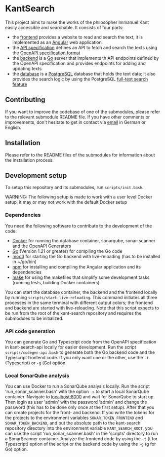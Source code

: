# KantSearch

This project aims to make the works of the philosopher Immanuel Kant easily accessible and searchable. It consists of four parts:

- the [frontend](https://github.com/FrHorschig/kant-search-frontend) provides a website to read and search the text, it is implemented as an [Angular](https://angular.dev/) web application
- the [API specification](https://github.com/FrHorschig/kant-search-api) defines an API to fetch and search the texts using the [OpenAPI specification format](https://swagger.io/)
- the [backend](https://github.com/FrHorschig/kant-search-backend) is a [Go](https://go.dev/) server that implements th API endpoints defined by the OpenAPI specification and provides endpoints for adding and updating texts
- the [database](https://github.com/FrHorschig/kant-search-database) is a [PostgreSQL](https://www.postgresql.org/) database that holds the text data; it also provides the search logic by using the PostgreSQL [full-text search feature](https://www.postgresql.org/docs/current/textsearch.html)

## Contributing

If you want to improve the codebase of one of the submodules, please refer to the relevant submodule README file. If you have other comments or improvements, don't hesitate to get in contact via [email](mailto:frhorschig-coding@mailbox.org) in German or English.

## Installation

Please refer to the README files of the submodules for information about the installation process.

## Development setup

To setup this repository and its submodules, run `scripts/init.bash`.

WARNING: The following setup is made to work with a user level Docker setup, it may or may not work with the default Docker setup

### Dependencies

You need the following software to contribute to the development of the code:

- [Docker](https://www.docker.com/get-started/) for running the database container, sonarqube, sonar-scanner and the OpenAPI Generators
- [Go](https://go.dev/learn/) (Version 1.21 or greater) for compiling the Go code
- [modd](https://github.com/cortesi/modd) for starting the Go backend with live-reloading (has to be installed in ~/go/bin)
- [npm](https://docs.npmjs.com/getting-started/configuring-your-local-environment) for installing and compiling the Angular application and its dependencies
- [make](https://www.gnu.org/software/make/) for using the makefiles that simplify some development tasks (running tests, building Docker containers)

You can start the database container, the backend and the frontend locally by running `scripts/start-live-reloading`. This command initiates all three processes in the same terminal with different output colors; the frontend and backend are started with live-reloading. Note that this script expects to be run from the root of the kant-search repository and requires the submodules to be initialized.

### API code generation

You can generate Go and Typescript code from the OpenAPI specification in kant-search-api locally for easier development. Run the script `scripts/codegen-api.bash` to generate both the Go backend code and the Typescript frontend code. If you only want one or the other, use the `-t` (Typescript) or `-g` (Go) option.

### Local SonarQube analysis

You can use Docker to run a SonarQube analysis locally. Run the script 'run_sonar_scanner.bash' with the option `-s` to start a local SonarQube container. Navigate to [localhost:8000](http://localhost:8000) and wait for SonarQube to start up. Then login as user 'admin' with the password 'admin' and change the password (this has to be done only once at the first setup). After that you can create projects for the front- and backend. If you write the tokens for the projects to the environment variables `SONAR_TOKEN_FRONTEND` and `SONAR_TOKEN_BACKEND`, and put the absolute path to the kant-search repository directory into the environment variable `KANT_SEARCH_ROOT`, you can use the script 'run_sonar_scanner.bash' in the 'scripts' directory to run a SonarScanner container. Analyze the frontend code by using the `-t` (t for Typescript) option of the script or the backend code by using the `-g` (g for Go) option.
